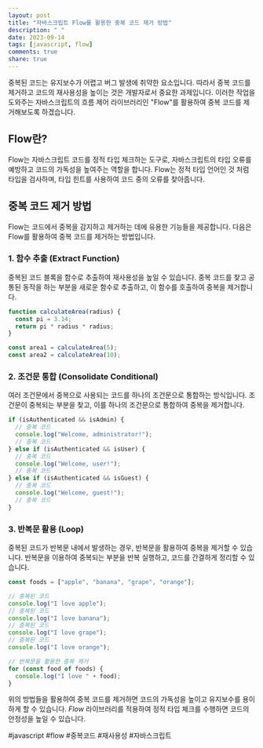 ```yaml
---
layout: post
title: "자바스크립트 Flow를 활용한 중복 코드 제거 방법"
description: " "
date: 2023-09-14
tags: [javascript, flow]
comments: true
share: true
---
```


중복된 코드는 유지보수가 어렵고 버그 발생에 취약한 요소입니다. 따라서 중복 코드를 제거하고 코드의 재사용성을 높이는 것은 개발자로서 중요한 과제입니다. 이러한 작업을 도와주는 자바스크립트의 흐름 제어 라이브러리인 "Flow"를 활용하여 중복 코드를 제거해보도록 하겠습니다.

## Flow란?

Flow는 자바스크립트 코드를 정적 타입 체크하는 도구로, 자바스크립트의 타입 오류를 예방하고 코드의 가독성을 높여주는 역할을 합니다. Flow는 정적 타입 언어인 것 처럼 타입을 검사하며, 타입 힌트를 사용하여 코드 중의 오류를 찾아줍니다.

## 중복 코드 제거 방법

Flow는 코드에서 중복을 감지하고 제거하는 데에 유용한 기능들을 제공합니다. 다음은 Flow를 활용하여 중복 코드를 제거하는 방법입니다.

### 1. 함수 추출 (Extract Function)

중복된 코드 블록을 함수로 추출하여 재사용성을 높일 수 있습니다. 중복 코드를 찾고 공통된 동작을 하는 부분을 새로운 함수로 추출하고, 이 함수를 호출하여 중복을 제거합니다.

```javascript
function calculateArea(radius) {
  const pi = 3.14;
  return pi * radius * radius;
}

const area1 = calculateArea(5);
const area2 = calculateArea(10);
```

### 2. 조건문 통합 (Consolidate Conditional)

여러 조건문에서 중복으로 사용되는 코드를 하나의 조건문으로 통합하는 방식입니다. 조건문이 중복되는 부분을 찾고, 이를 하나의 조건문으로 통합하여 중복을 제거합니다.

```javascript
if (isAuthenticated && isAdmin) {
  // 중복 코드
  console.log("Welcome, administrator!");
  // 중복 코드
} else if (isAuthenticated && isUser) {
  // 중복 코드
  console.log("Welcome, user!");
  // 중복 코드
} else if (isAuthenticated && isGuest) {
  // 중복 코드
  console.log("Welcome, guest!");
  // 중복 코드
}
```

### 3. 반복문 활용 (Loop)

중복된 코드가 반복문 내에서 발생하는 경우, 반복문을 활용하여 중복을 제거할 수 있습니다. 반복문을 이용하여 중복되는 부분을 반복 실행하고, 코드를 간결하게 정리할 수 있습니다.

```javascript
const foods = ["apple", "banana", "grape", "orange"];

// 중복된 코드
console.log("I love apple");
// 중복된 코드
console.log("I love banana");
// 중복된 코드
console.log("I love grape");
// 중복된 코드
console.log("I love orange");

// 반복문을 활용한 중복 제거
for (const food of foods) {
  console.log("I love " + food);
}
```

위의 방법들을 활용하여 중복 코드를 제거하면 코드의 가독성을 높이고 유지보수를 용이하게 할 수 있습니다. *Flow* 라이브러리를 적용하여 정적 타입 체크를 수행하면 코드의 안정성을 높일 수 있습니다.

#javascript #flow #중복코드 #재사용성 #자바스크립트